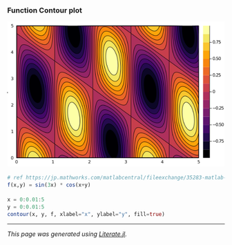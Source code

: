 ### Function Contour plot

![fn_contour_plot.png](images/fn_contour_plot.png)

```julia
# ref https://jp.mathworks.com/matlabcentral/fileexchange/35283-matlab-plot-gallery-function-contour-plot?focused=7851904&tab=example
f(x,y) = sin(3x) * cos(x+y)

x = 0:0.01:5
y = 0:0.01:5
contour(x, y, f, xlabel="x", ylabel="y", fill=true)
```

---

*This page was generated using [Literate.jl](https://github.com/fredrikekre/Literate.jl).*

